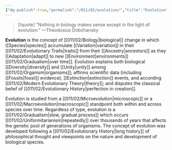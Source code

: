 ```yaml
---
{"dg-publish":true,"permalink":"/011/02/evolution/","title":"Evolution","tags":["BIOL422"],"noteIcon":"1","created":"2024-09-26T13:45:04.083-07:00","updated":"2024-10-03T23:30:19.199-07:00"}
---
```


> [!quote] “Nothing in biology makes sense except in the light of evolution.” —Theodosius Dobzhansky

**Evolution** is the concept of [[011/02/Biology\|biological]] change in which [[Species\|species]] accumulate [[Variation\|variation]] in their [[011/02/Evolutionary Traits\|traits]] from their [[Ancestry\|ancestors]] as they [[Adaptation\|adapt]] to new [[Environment\|environments]] [[011/02/Gradualism\|over time]]. Evolution explains both biological [[Diversity\|diversity]] and [[Unity\|unity]] among [[011/02/Organism\|organisms]]; affirms scientific data (including [[Fossils\|fossil]] evidence), [[Extinction\|extinction]] events, and according [[011/02/Modern Evolutionary Theory\|theory]]; and disputes the classical belief of [[011/02/Evolutionary History\|perfection in creation]].

Evolution is studied from a [[011/02/Microevolution\|microscopic]] or a [[011/02/Macroevolution\|macroscopic]] standpoint both within and across species over time. Regardless of type, evolution is a [[011/02/Gradualism\|slow, gradual process]] which occurs [[011/02/Uniformitarianism\|repeatedly]] over thousands of years that affects the genetic pool of generations of organisms. The concept of evolution was developed following a [[011/02/Evolutionary History\|long history]] of philosophical thought and viewpoints on the nature and development of biological species.